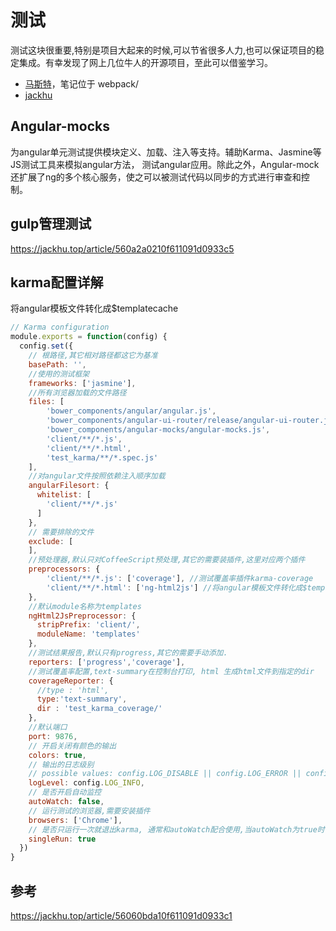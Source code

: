# 测试
测试这块很重要,特别是项目大起来的时候,可以节省很多人力,也可以保证项目的稳定集成。有幸发现了网上几位牛人的开源项目，至此可以借鉴学习。
* [马斯特](http://pinkyjie.com/)，笔记位于 webpack/
* [jackhu](http://jackhu.com/)

## Angular-mocks
为angular单元测试提供模块定义、加载、注入等支持。辅助Karma、Jasmine等JS测试工具来模拟angular方法，
测试angular应用。除此之外，Angular-mock还扩展了ng的多个核心服务，使之可以被测试代码以同步的方式进行审查和控制。

## gulp管理测试
https://jackhu.top/article/560a2a0210f611091d0933c5

## karma配置详解
将angular模板文件转化成$templatecache

```javascript
// Karma configuration
module.exports = function(config) {
  config.set({
    // 根路径,其它相对路径都这它为基准
    basePath: '',
    //使用的测试框架
    frameworks: ['jasmine'],
    //所有浏览器加载的文件路径
    files: [
        'bower_components/angular/angular.js',
        'bower_components/angular-ui-router/release/angular-ui-router.js',
        'bower_components/angular-mocks/angular-mocks.js',
        'client/**/*.js',
        'client/**/*.html',
        'test_karma/**/*.spec.js'
    ],
    //对angular文件按照依赖注入顺序加载
    angularFilesort: {
      whitelist: [
        'client/**/*.js'
      ]
    },
    // 需要排除的文件
    exclude: [
    ],
    //预处理器,默认只对CoffeeScript预处理,其它的需要装插件,这里对应两个插件
    preprocessors: {
        'client/**/*.js': ['coverage'], //测试覆盖率插件karma-coverage
        'client/**/*.html': ['ng-html2js'] //将angular模板文件转化成$templatecache
    },
    //默认module名称为templates
    ngHtml2JsPreprocessor: {
      stripPrefix: 'client/',
      moduleName: 'templates'
    },
    //测试结果报告,默认只有progress,其它的需要手动添加.
    reporters: ['progress','coverage'],
    //测试覆盖率配置,text-summary在控制台打印, html 生成html文件到指定的dir
    coverageReporter: {
      //type : 'html',
      type:'text-summary',
      dir : 'test_karma_coverage/'
    },
    //默认端口
    port: 9876,
    // 开启关闭有颜色的输出
    colors: true,
    // 输出的日志级别
    // possible values: config.LOG_DISABLE || config.LOG_ERROR || config.LOG_WARN || config.LOG_INFO || config.LOG_DEBUG
    logLevel: config.LOG_INFO,
    // 是否开启自动监控
    autoWatch: false,
    // 运行测试的浏览器,需要安装插件
    browsers: ['Chrome'],
    // 是否只运行一次就退出karma, 通常和autoWatch配合使用,当autoWatch为true时,此处为false
    singleRun: true
  })
}
```

## 参考
https://jackhu.top/article/56060bda10f611091d0933c1

